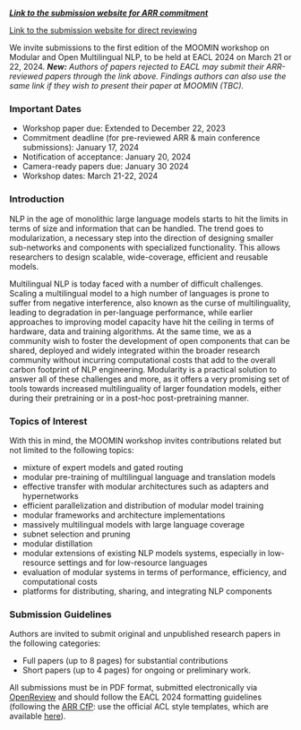 [**_Link to the submission website for ARR commitment_**](https://openreview.net/group?id=eacl.org/EACL/2024/Workshop/MOOMIN_ARR_Commitment)

[Link to the submission website for direct reviewing](https://openreview.net/group?id=eacl.org/EACL/2024/Workshop/MOOMIN)


We invite submissions to the first edition of the MOOMIN workshop on Modular and Open Multilingual NLP, to be held at EACL 2024 on March 21 or 22, 2024.
_**New:** Authors of papers rejected to EACL may submit their ARR-reviewed papers through the link above. Findings authors can also use the same link if they wish to present their paper at MOOMIN  (TBC)._

### Important Dates

- Workshop paper due: Extended to December 22, 2023
- Commitment deadline (for pre-reviewed ARR & main conference submissions): January 17, 2024
- Notification of acceptance: January 20, 2024
- Camera-ready papers due: January 30 2024
- Workshop dates: March 21-22, 2024


### Introduction

NLP in the age of monolithic large language models starts to hit the limits in terms of size and information that can be handled. The trend goes to modularization, a necessary step into the direction of designing smaller sub-networks and components with specialized functionality. This allows researchers to design scalable, wide-coverage, efficient and reusable models.

Multilingual NLP is today faced with a number of difficult challenges. Scaling a multilingual model to a high number of languages is prone to suffer from negative interference, also known as the curse of multilinguality, leading to degradation in per-language performance, while earlier approaches to improving model capacity have hit the ceiling in terms of hardware, data and training algorithms. At the same time, we as a community wish to foster the development of open components that can be shared, deployed and widely integrated within the broader research community without incurring computational costs that add to the overall carbon footprint of NLP engineering. Modularity is a practical solution to answer all of these challenges and more, as it offers a very promising set of tools towards increased multilinguality of larger foundation models, either during their pretraining or in a post-hoc post-pretraining manner.

 
### Topics of Interest

With this in mind, the MOOMIN workshop invites contributions related but not limited to the following topics:
 - mixture of expert models and gated routing
 - modular pre-training of multilingual language and translation models
 - effective transfer with modular architectures such as adapters and hypernetworks
 - efficient parallelization and distribution of modular model training
 - modular frameworks and architecture implementations
 - massively multilingual models with large language coverage
 - subnet selection and pruning
 - modular distillation
 - modular extensions of existing NLP models systems, especially in low-resource settings and for low-resource languages
 - evaluation of modular systems in terms of performance, efficiency, and computational costs
 - platforms for distributing, sharing, and integrating NLP components

### Submission Guidelines

Authors are invited to submit original and unpublished research papers in the following categories:
 - Full papers (up to 8 pages) for substantial contributions
 - Short papers (up to 4 pages) for ongoing or preliminary work.

All submissions must be in PDF format, submitted electronically via [OpenReview](https://openreview.net/group?id=eacl.org/EACL/2024/Workshop/MOOMIN) and should follow the EACL 2024 formatting guidelines (following the [ARR CfP](https://aclrollingreview.org/cfp): use the official ACL style templates, which are available [here](https://github.com/acl-org/acl-style-files)). 

<!-- We also intend to invite papers accepted to Findings to reach out to the organizing committee of MOOMIN to present their papers at the workshop, if in line with the topics as described above. -->
